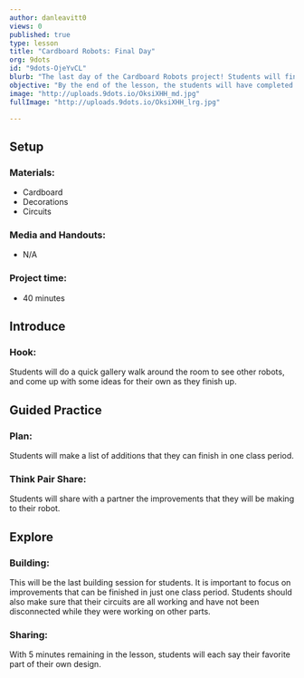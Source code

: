 ```yaml
---
author: danleavitt0
views: 0
published: true
type: lesson
title: "Cardboard Robots: Final Day"
org: 9dots
id: "9dots-OjeYvCL"
blurb: "The last day of the Cardboard Robots project! Students will finish up anything they are working on and show their creation to the group."
objective: "By the end of the lesson, the students will have completed a cardboard robot with fixed parts, moveable parts, and at least one circuit."
image: "http://uploads.9dots.io/OksiXHH_md.jpg"
fullImage: "http://uploads.9dots.io/OksiXHH_lrg.jpg"

---
```


## Setup

### Materials:

- Cardboard
- Decorations
- Circuits

### Media and Handouts:

- N/A

### Project time:

- 40 minutes

## Introduce

### Hook:
Students will do a quick gallery walk around the room to see other robots, and come up with some ideas for their own as they finish up.

## Guided Practice

### Plan:
Students will make a list of additions that they can finish in one class period. 

### Think Pair Share:
Students will share with a partner the improvements that they will be making to their robot.

## Explore

### Building:
This will be the last building session for students. It is important to focus on improvements that can be finished in just one class period. Students should also make sure that their circuits are all working and have not been disconnected while they were working on other parts.

### Sharing:
With 5 minutes remaining in the lesson, students will each say their favorite part of their own design.
